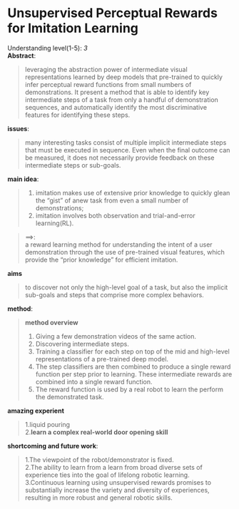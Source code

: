 Unsupervised Perceptual Rewards for Imitation Learning
===
Understanding level(1-5): *3*  
**Abstract**:   
>leveraging the abstraction power of intermediate visual representations learned by deep models that pre-trained to quickly infer perceptual reward functions from small numbers of demonstrations. It present a method that is able to identify key intermediate steps of a task from
only a handful of demonstration sequences, and automatically identify the most discriminative features for identifying these steps.  
  
   **issues**:  
>many interesting tasks consist of multiple implicit intermediate steps that must be executed in sequence. Even when the final outcome can be measured, it does not necessarily provide feedback on these intermediate steps or sub-goals.  
  
   **main idea**:
>1. imitation makes use of extensive prior knowledge to quickly glean the “gist” of anew task from even a small number of demonstrations;  
>2. imitation involves both observation and trial-and-error learning(RL).  
  
>==>:  
a reward learning method for understanding the intent of a user demonstration through the use of pre-trained visual features, which provide the “prior knowledge” for efficient imitation.
  
  **aims**  
>to discover not only the high-level goal of a task, but also the implicit sub-goals and steps that comprise more complex behaviors.
  
  **method**:  
>**method overview**  
>1. Giving a few demonstration videos of the same action.  
>2. Discovering intermediate steps.  
>3. Training a classifier for each step on top of the mid and high-level representations of a pre-trained deep model.  
>4. The step classifiers are then combined to produce a single reward function per step prior to learning. These intermediate rewards are combined into a single reward function.  
>5. The reward function is used by a real robot to learn the perform the demonstrated task.  
  
  **amazing experient**
>1.liquid pouring  
2.**learn a complex real-world door opening skill**
  
  **shortcoming and future work**:  
>1.The viewpoint of the robot/demonstrator is fixed.  
2.The ability to learn from a learn from broad diverse sets of experience ties into the goal of lifelong robotic learning.  
3.Continuous learning using unsupervised rewards promises to substantially increase the variety and diversity of experiences, resulting in more robust and general robotic skills.  
  
